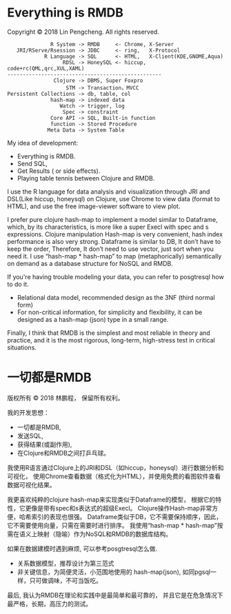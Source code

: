 # Everything is RMDB 

Copyright © 2018 Lin Pengcheng. All rights reserved.

```
              R System -> RMDB     <- Chrome, X-Server
   JRI/RServe/Rsession -> JDBC     <- ring,   X-Protocol
            R Language -> SQL      <- HTML,   X-Client(KDE,GNOME,Aqua)
                  RDSL -> HoneySQL <- hiccup, code+rc(QML,qrc,XUL,XAML)
--------------------------------------------------
               Clojure -> DBMS, Super Foxpro
                   STM -> Transaction，MVCC
Persistent Collections -> db, table, col
              hash-map -> indexed data
                 Watch -> trigger, log
                  Spec -> constraint
              Core API -> SQL, Built-in function
              function -> Stored Procedure
             Meta Data -> System Table
```

My idea of development: 

- Everything is RMDB. 
- Send SQL, 
- Get Results ( or side effects).
- Playing table tennis between Clojure and RMDB.

I use the R language for data analysis and visualization 
through JRI and DSL(Like hiccup, honeysql) on Clojure, 
use Chrome to view data (format to HTML), 
and use the free image-viewer software to view plot.

I prefer pure clojure hash-map to implement a model similar to Dataframe, 
which, by its characteristics, is more like a super Execl with spec and s expressions.
Clojure manipulation Hash-map is very convenient, hash index performance is also very strong.
Dataframe is similar to DB, It don’t have to keep the order, Therefore, 
It don’t need to use vector, just sort when you need it.
I use “hash-map * hash-map” to map (metaphorically) semantically 
on demand as a database structure for NoSQL and RMDB.

If you're having trouble modeling your data, you can refer to posgtresql how to do it.
- Relational data model, recommended design as the 3NF (third normal form)
- For non-critical information, for simplicity and flexibility, 
  it can be designed as a hash-map (json) type in a small range. 

Finally, I think that RMDB is the simplest and most reliable in theory and practice, 
and it is the most rigorous, long-term, high-stress test in critical situations. 
  
# 一切都是RMDB

版权所有 © 2018 林鹏程， 保留所有权利。

我的开发思想：

- 一切都是RMDB,
- 发送SQL,
- 获得结果(或副作用),
- 在Clojure和RMDB之间打乒乓球。

我使用R语言通过Clojure上的JRI和DSL（如hiccup，honeysql）进行数据分析和可视化，
使用Chrome查看数据（格式化为HTML），并使用免费的看图软件查看数据可视化结果。

我更喜欢纯粹的clojure hash-map来实现类似于Dataframe的模型，
根据它的特性，它更像是带有spec和s表达式的超级Execl。
Clojure操作Hash-map非常方便，哈希索引的表现也很强。
Dataframe类似于DB，它不需要保持顺序，因此，它不需要使用向量，只需在需要时进行排序。
我使用“hash-map * hash-map”按需在语义上映射（隐喻）作为NoSQL和RMDB的数据库结构。

如果在数据建模时遇到麻烦, 可以参考posgtresql怎么做.
- 关系数据模型，推荐设计为第三范式
- 非关键信息，为简便灵活，小范围地使用的 hash-map(json), 
  如同pgsql一样，只可做调味，不可当饭吃。

最后, 我认为RMDB在理论和实践中是最简单和最可靠的，
并且它是在危急情况下最严格，长期，高压力的测试。
